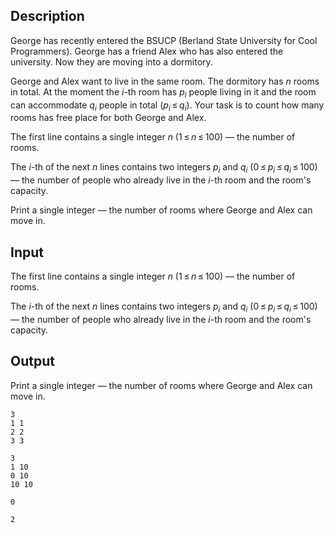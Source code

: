 ## Description

<div><p>George has recently entered the BSUCP (Berland State University for Cool Programmers). George has a friend Alex who has also entered the university. Now they are moving into a dormitory. </p><p>George and Alex want to live in the same room. The dormitory has <span class="tex-span"><i>n</i></span> rooms in total. At the moment the <span class="tex-span"><i>i</i></span>-th room has <span class="tex-span"><i>p</i><sub class="lower-index"><i>i</i></sub></span> people living in it and the room can accommodate <span class="tex-span"><i>q</i><sub class="lower-index"><i>i</i></sub></span> people in total (<span class="tex-span"><i>p</i><sub class="lower-index"><i>i</i></sub> ≤ <i>q</i><sub class="lower-index"><i>i</i></sub></span>). Your task is to count how many rooms has free place for both George and Alex.</p></div><div class="input-specification"><p>The first line contains a single integer <span class="tex-span"><i>n</i></span> <span class="tex-span">(1 ≤ <i>n</i> ≤ 100)</span> — the number of rooms.</p><p>The <span class="tex-span"><i>i</i></span>-th of the next <span class="tex-span"><i>n</i></span> lines contains two integers <span class="tex-span"><i>p</i><sub class="lower-index"><i>i</i></sub></span> and <span class="tex-span"><i>q</i><sub class="lower-index"><i>i</i></sub></span> <span class="tex-span">(0 ≤ <i>p</i><sub class="lower-index"><i>i</i></sub> ≤ <i>q</i><sub class="lower-index"><i>i</i></sub> ≤ 100)</span> — the number of people who already live in the <span class="tex-span"><i>i</i></span>-th room and the room's capacity.</p></div><div class="output-specification"><p>Print a single integer — the number of rooms where George and Alex can move in.</p></div>

## Input

<p>The first line contains a single integer <span class="tex-span"><i>n</i></span> <span class="tex-span">(1 ≤ <i>n</i> ≤ 100)</span> — the number of rooms.</p><p>The <span class="tex-span"><i>i</i></span>-th of the next <span class="tex-span"><i>n</i></span> lines contains two integers <span class="tex-span"><i>p</i><sub class="lower-index"><i>i</i></sub></span> and <span class="tex-span"><i>q</i><sub class="lower-index"><i>i</i></sub></span> <span class="tex-span">(0 ≤ <i>p</i><sub class="lower-index"><i>i</i></sub> ≤ <i>q</i><sub class="lower-index"><i>i</i></sub> ≤ 100)</span> — the number of people who already live in the <span class="tex-span"><i>i</i></span>-th room and the room's capacity.</p>

## Output

<p>Print a single integer — the number of rooms where George and Alex can move in.</p>





```input1
3
1 1
2 2
3 3

```




```input2
3
1 10
0 10
10 10

```




```output1
0

```




```output2
2

```


